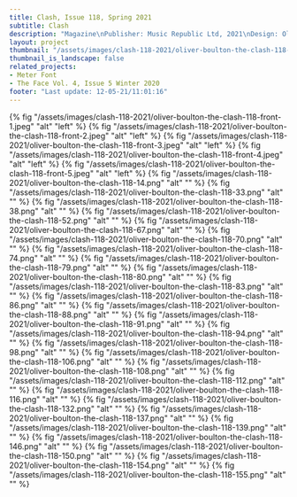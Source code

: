 ```yaml
---
title: Clash, Issue 118, Spring 2021
subtitle: Clash
description: "Magazine\nPublisher: Music Republic Ltd, 2021\nDesign: Oliver Boulton\nSoftback, Cover ×5, 194pp.\nOffset CMYK, perfect bound, hot melt, 205×275mm"
layout: project
thumbnail: "/assets/images/clash-118-2021/oliver-boulton-the-clash-118-front-1.jpeg"
thumbnail_is_landscape: false
related_projects:
- Meter Font
- The Face Vol. 4, Issue 5 Winter 2020
footer: "Last update: 12-05-21/11:01:16"
---
```


{% fig "/assets/images/clash-118-2021/oliver-boulton-the-clash-118-front-1.jpeg" "alt" "left" %}
{% fig "/assets/images/clash-118-2021/oliver-boulton-the-clash-118-front-2.jpeg" "alt" "left" %}
{% fig "/assets/images/clash-118-2021/oliver-boulton-the-clash-118-front-3.jpeg" "alt" "left" %}
{% fig "/assets/images/clash-118-2021/oliver-boulton-the-clash-118-front-4.jpeg" "alt" "left" %}
{% fig "/assets/images/clash-118-2021/oliver-boulton-the-clash-118-front-5.jpeg" "alt" "left" %}
{% fig "/assets/images/clash-118-2021/oliver-boulton-the-clash-118-14.png" "alt" "" %}
{% fig "/assets/images/clash-118-2021/oliver-boulton-the-clash-118-33.png" "alt" "" %}
{% fig "/assets/images/clash-118-2021/oliver-boulton-the-clash-118-38.png" "alt" "" %}
{% fig "/assets/images/clash-118-2021/oliver-boulton-the-clash-118-52.png" "alt" "" %}
{% fig "/assets/images/clash-118-2021/oliver-boulton-the-clash-118-67.png" "alt" "" %}
{% fig "/assets/images/clash-118-2021/oliver-boulton-the-clash-118-70.png" "alt" "" %}
{% fig "/assets/images/clash-118-2021/oliver-boulton-the-clash-118-74.png" "alt" "" %}
{% fig "/assets/images/clash-118-2021/oliver-boulton-the-clash-118-79.png" "alt" "" %}
{% fig "/assets/images/clash-118-2021/oliver-boulton-the-clash-118-80.png" "alt" "" %}
{% fig "/assets/images/clash-118-2021/oliver-boulton-the-clash-118-83.png" "alt" "" %}
{% fig "/assets/images/clash-118-2021/oliver-boulton-the-clash-118-86.png" "alt" "" %}
{% fig "/assets/images/clash-118-2021/oliver-boulton-the-clash-118-88.png" "alt" "" %}
{% fig "/assets/images/clash-118-2021/oliver-boulton-the-clash-118-91.png" "alt" "" %}
{% fig "/assets/images/clash-118-2021/oliver-boulton-the-clash-118-94.png" "alt" "" %}
{% fig "/assets/images/clash-118-2021/oliver-boulton-the-clash-118-98.png" "alt" "" %}
{% fig "/assets/images/clash-118-2021/oliver-boulton-the-clash-118-106.png" "alt" "" %}
{% fig "/assets/images/clash-118-2021/oliver-boulton-the-clash-118-108.png" "alt" "" %}
{% fig "/assets/images/clash-118-2021/oliver-boulton-the-clash-118-112.png" "alt" "" %}
{% fig "/assets/images/clash-118-2021/oliver-boulton-the-clash-118-116.png" "alt" "" %}
{% fig "/assets/images/clash-118-2021/oliver-boulton-the-clash-118-132.png" "alt" "" %}
{% fig "/assets/images/clash-118-2021/oliver-boulton-the-clash-118-137.png" "alt" "" %}
{% fig "/assets/images/clash-118-2021/oliver-boulton-the-clash-118-139.png" "alt" "" %}
{% fig "/assets/images/clash-118-2021/oliver-boulton-the-clash-118-146.png" "alt" "" %}
{% fig "/assets/images/clash-118-2021/oliver-boulton-the-clash-118-150.png" "alt" "" %}
{% fig "/assets/images/clash-118-2021/oliver-boulton-the-clash-118-154.png" "alt" "" %}
{% fig "/assets/images/clash-118-2021/oliver-boulton-the-clash-118-155.png" "alt" "" %}